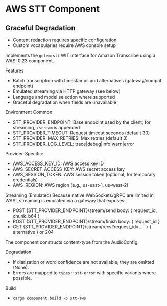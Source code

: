 # AWS STT Component

## Graceful Degradation
- Content redaction requires specific configuration
- Custom vocabularies require AWS console setup

Implements the `golem:stt` WIT interface for Amazon Transcribe using a WASI 0.23 component.

Features
- Batch transcription with timestamps and alternatives (gateway/compat endpoint)
- Emulated streaming via HTTP gateway (see below)
- Language and model selection where supported
- Graceful degradation when fields are unavailable

Environment
Common:
- STT_PROVIDER_ENDPOINT: Base endpoint used by the client; for streaming, `/stream` is appended
- STT_PROVIDER_TIMEOUT: Request timeout seconds (default 30)
- STT_PROVIDER_MAX_RETRIES: Max retries (default 3)
- STT_PROVIDER_LOG_LEVEL: trace|debug|info|warn|error

Provider-Specific:
- AWS_ACCESS_KEY_ID: AWS access key ID
- AWS_SECRET_ACCESS_KEY: AWS secret access key
- AWS_SESSION_TOKEN: AWS session token (optional, for temporary credentials)
- AWS_REGION: AWS region (e.g., us-east-1, us-west-2)

Streaming (Emulated)
Because native WebSockets/gRPC are limited in WASI, streaming is emulated via a gateway that exposes:

- POST {STT_PROVIDER_ENDPOINT}/stream/send  body: { request_id, chunk_b64 }
- POST {STT_PROVIDER_ENDPOINT}/stream/finish body: { request_id }
- GET  {STT_PROVIDER_ENDPOINT}/stream/recv?request_id=... -> { alternative } or 204

The component constructs content-type from the AudioConfig.

Degradation
- If diarization or word confidence are not available, they are omitted (None).
- Errors are mapped to `types::stt-error` with specific variants where possible.

Build
- `cargo component build -p stt-aws`
